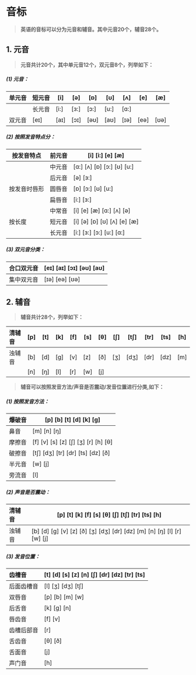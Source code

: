 # 音标
> **英语的音标可以分为元音和辅音。其中元音20个，辅音28个。**	

## 1. 元音

> **元音共计20个，其中单元音12个，双元音8个，列举如下：**	

##### (1) 元音：

| 单元音 | 短元音 | [i]|[ə]| [ɒ]     |   [ʊ]   |[ʌ]|[e]|[æ]
| :--- | --- | -- | -- | -- | -- |-- |-- |-- |
|        | 长元音 |[i:]   |  [ɜ:]    |   [ɔ:]   | [u:]  |[ɑ:]   |
| 双元音 | [eɪ] |  [aɪ]|   [ɔɪ]    |   [əʊ]    |   [aʊ]    | [ɪə]|   [eə]    |   [ʊə]    |  




##### (2) 按照发音特点分：

| 按发音特点   | 前元音 | [i] [i:] [e] [æ]             |
| ------------ | ------ | ---------------------------- |
|              | 中元音 | [ɑ:] [ʌ] [ɒ] [ɔ:]  [ʊ] [u:]  |
|              | 后元音 | [ə] [ɜ:]                     |
| 按发音时唇形 | 圆唇音 | [ɒ] [ɔ:]  [ʊ] [u:]           |
|              | 扁唇音 | [i:] [ɜ:]                    |
|              | 中常音 | [i]   [e] [æ] [ɑ:] [ʌ] [ə]   |
| 按长度       | 短元音 | [i] [ə] [ɒ]  [ʊ] [ʌ] [e] [æ] |
|              | 长元音 | [i:] [ɜ:] [ɔ:] [u:] [ɑ:]     |

##### (3) 双元音分类：

| 合口双元音 | [eɪ] [aɪ] [ɔɪ] [əʊ] [aʊ] |
| ---------- | ------------------------ |
| 集中双元音 | [ɪə]  [eə] [ʊə]          |

## 2. 辅音

> **辅音共计28个，列举如下：**	

| 清辅音 | [p] | [t] |[k]| [f]  |   [s]   |[θ]|[ʃ]|[tʃ]|[tr]|[ts]|[h]|
| :--- | --- | -- | -- | -- | -- |-- |-- |-- | ---- | ---- | ---- |
| 浊辅音 | [b] | [d] |  [g]  |  [v]  |  [z]  | [ð] |  [ʒ]  | [dʒ]  |[dr]|[dz]|[m]|
|  | [n] | [ŋ] | [l] | [r] | [w] | [j] |  |  ||||


> **辅音可以按照发音方法/声音是否震动/发音位置进行分类,如下：**	
##### (1) 按照发音方法：
| 爆破音 | [p] [b] [t] [d] [k] [g] |
| :--- | --- |
| 鼻音 | [m] [n] [ŋ] |
| 摩擦音 | [f]  [v] [s] [z] [ʃ] [ʒ] [r] [h] [θ] |
| 破擦音 | [tʃ]  [dʒ] [tr]  [dr] [ts] [dz] [ð] |
| 半元音 | [w]  [j] |
| 旁流音 | [l] |

##### (2) 声音是否震动：
| 清辅音 | [p]   [t] [k] [f]  [s] [θ] [ʃ]  [tʃ]  [tr]  [ts]  [h] |
| :--- | --- |
| 浊辅音 | [b] [d] [g] [v] [z] [ð] [ʒ]  [dʒ] [dr] [dz] [m] [n] [ŋ] [l] [r] [w] [j] |

##### (3) 发音位置：
| 齿槽音 | [t] [d] [s]  [z] [n] [ʃ] [dr] [dz]  [tr]  [ts] |
| :--- | --- |
| 后面齿槽音 | [l]  [ʒ]  [dʒ]  [tʃ] |
| 双唇音 | [p] [b]  [m] [w] |
| 后舌音 | [k]  [g]  [n] |
| 唇齿音 | [f]    [v] |
| 齿槽后部音 | [r] |
| 舌齿音 | [θ]  [ð] |
| 舌面音 | [j] |
| 声门音 | [h] |